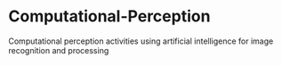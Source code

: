 # Computational-Perception
Computational perception activities using artificial intelligence for image recognition and processing
